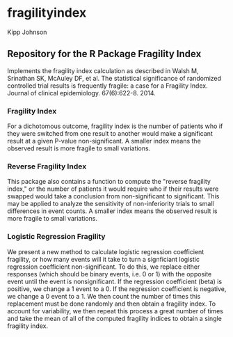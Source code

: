 # fragilityindex
Kipp Johnson

## Repository for the R Package Fragility Index

Implements the fragility index calculation as described in Walsh M, Srinathan SK, McAuley DF, et al. The statistical significance of randomized controlled trial results is frequently fragile: a case for a Fragility Index. Journal of clinical epidemiology. 67(6):622-8. 2014.

### Fragility Index

For a dichotomous outcome, fragility index is the number of patients who if they were switched from one result to another would make a significant result at a given P-value non-significant. A smaller index means the observed result is more fragile to small variations.

### Reverse Fragility Index

This package also contains a function to compute the "reverse fragility index," or the number of patients it would require who if their results were swapped would take a conclusion from non-significant to significant. This may be applied to analyze the sensitivity of non-inferiority trials to small differences in event counts. A smaller index means the observed result is more fragile to small variations.

### Logistic Regression Fragility

We present a new method to calculate logistic regression coefficient fragility, or how many events will it take to turn a signficiant logistic regression coefficient non-significant. To do this, we replace either responses (which should be binary events, i.e. 0 or 1) with the opposite event until the event is nonsignificant. If the regression coefficient (beta) is positive, we change a 1 event to a 0. If the regression coefficient is negative, we change a 0 event to a 1. We then count the number of times this replacement must be done randomly and then obtain a fragility index. To account for variability, we then repeat this process a great number of times and take the mean of all of the computed fragility indices to obtain a single fragility index.

